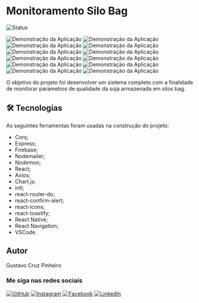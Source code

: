 # Monitoramento Silo Bag

![Status](http://img.shields.io/static/v1?label=Status&message=Finalizado&color=GREEN&style=for-the-badge)
<!--![JavaScript](https://img.shields.io/badge/javascript-%23323330.svg?style=for-the-badge&logo=javascript&logoColor=%23F7DF1E)
![React](https://img.shields.io/badge/react-%2320232a.svg?style=for-the-badge&logo=react&logoColor=%2361DAFB)
![Vite](https://img.shields.io/badge/vite-%23646CFF.svg?style=for-the-badge&logo=vite&logoColor=white)-->

![Demonstração da Aplicação](./frontend/src/assets/demo1.jfif)
![Demonstração da Aplicação](./frontend/src/assets/demo2.jfif)
![Demonstração da Aplicação](./frontend/src/assets/demo3.jfif)
![Demonstração da Aplicação](./frontend/src/assets/demo4.jfif)
![Demonstração da Aplicação](./frontend/src/assets/demo5.jfif)
![Demonstração da Aplicação](./frontend/src/assets/demo6.jfif)
![Demonstração da Aplicação](./frontend/src/assets/demo7.jfif)
![Demonstração da Aplicação](./frontend/src/assets/demo8.jfif)
![Demonstração da Aplicação](./frontend/src/assets/demo9.jfif)
![Demonstração da Aplicação](./frontend/src/assets/demo10.jfif)
![Demonstração da Aplicação](./frontend/src/assets/demo11.jfif)
![Demonstração da Aplicação](./frontend/src/assets/demo12.jfif)

O objetivo do projeto foi desenvolver um sistema completo com a finalidade de monitorar parametros de qualidade da soja armazenada em silos bag.

## 🛠 Tecnologias

As seguintes ferramentas foram usadas na construção do projeto:

* Cors;
* Express;
* Firebase;
* Nodemailer;
* Nodemon;
* React;
* Axios;
* Chart.js;
* intl;
* react-router-do;
* react-confirm-alert;
* react-icons;
* react-toastify;
* React Native;
* React Navigation;
* VSCode.


## Autor

Gustavo Cruz Pinheiro

### Me siga nas redes sociais

<a href="https://github.com/Gustavo-Cruz-Pinheiro">![GitHub](https://img.shields.io/badge/github-%23121011.svg?style=for-the-badge&logo=github&logoColor=white)</a>
<a href="https://www.instagram.com/gusttavo.cruz_">![Instagram](https://img.shields.io/badge/Instagram-%23E4405F.svg?style=for-the-badge&logo=Instagram&logoColor=white)</a>
<a href="https://www.facebook.com/gustavocruzpinheiro">![Facebook](https://img.shields.io/badge/Facebook-%231877F2.svg?style=for-the-badge&logo=Facebook&logoColor=white)</a>
<a href="https://www.linkedin.com/in/gustavo-cruz-pinheiro-61b852217/">![LinkedIn](https://img.shields.io/badge/linkedin-%230077B5.svg?style=for-the-badge&logo=linkedin&logoColor=white)</a>
